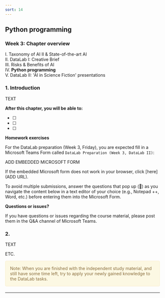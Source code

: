 ```yaml
---
sort: 14
---
```


## __Python programming__

### Week 3: Chapter overview

I. Taxonomy of AI II & State-of-the-art AI <br>
II. DataLab I: Creative Brief <br>
III. Risks & Benefits of AI <br>
IV. __Python programming__ <br>
V. DataLab II: 'AI in Science Fiction' presentations <br>

### 1. Introduction 

TEXT 

__After this chapter, you will be able to:__

- [ ]
- [ ]
- [ ]

__Homework exercises__

For the DataLab preparation (Week 3, Friday), you are expected fill in a Microsoft Teams Form called ```DataLab Preparation (Week 3, DataLab II)```:

ADD EMBEDDED MICROSOFT FORM

If the embedded Microsoft form does not work in your browser, click [here](ADD URL).

To avoid multiple submissions, answer the questions that pop up (:pencil:) as you navigate the content below in a text editor of your choice (e.g., Notepad ++, Word, etc.) before entering them into the Microsoft Form. 

__Questions or issues?__

If you have questions or issues regarding the course material, please post them in the Q&A channel of Microsoft Teams. 

### 2. 

TEXT

ETC.

<div style="padding: 15px; border: 1px solid transparent; border-color: transparent; margin-bottom: 20px; border-radius: 4px; color: #8a6d3b;; background-color: #fcf8e3; border-color: #faebcc;">
Note: When you are finished with the independent study material, and still have some time left, try to apply your newly gained knowledge to the DataLab tasks.
</div>

***

